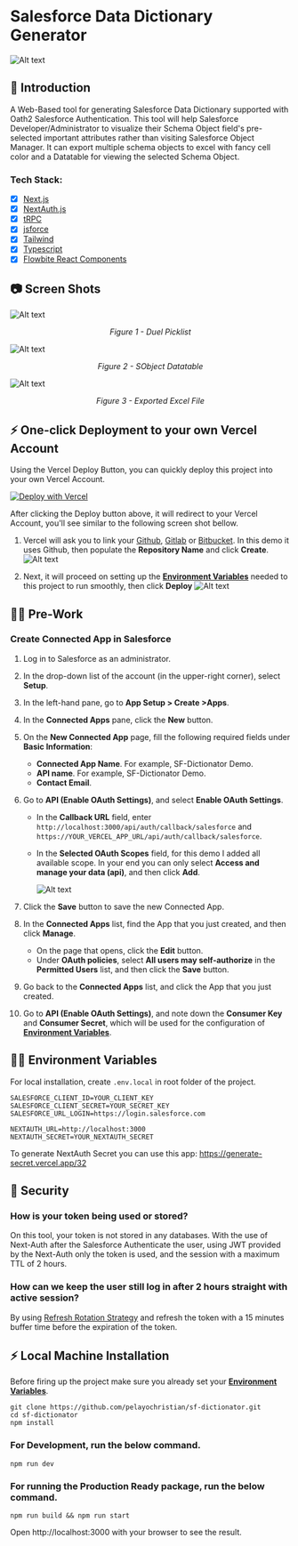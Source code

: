 # Salesforce Data Dictionary Generator

![Alt text](github-images/DICTIONATOR.png?raw=true "Title")

## 👋 Introduction

A Web-Based tool for generating Salesforce Data Dictionary supported with Oath2 Salesforce Authentication. This tool will help Salesforce Developer/Administrator to visualize their Schema Object field's pre-selected important attributes rather than visiting Salesforce Object Manager. It can export multiple schema objects to excel with fancy cell color and a Datatable for viewing the selected Schema Object.

### Tech Stack:

-   [x] [Next.js](https://nextjs.org/)
-   [x] [NextAuth.js](https://next-auth.js.org)
-   [x] [tRPC](https://trpc.io/)
-   [x] [jsforce](https://jsforce.github.io)
-   [x] [Tailwind](https://tailwindcss.com/)
-   [x] [Typescript](https://www.typescriptlang.org/)
-   [x] [Flowbite React Components](https://flowbite-react.com/)

## 📷 Screen Shots

![Alt text](github-images/ss_01.png?raw=true "Title")

<p align="center" style="font-style: italic;">
Figure 1 - Duel Picklist
</p>

![Alt text](github-images/ss_02.png?raw=true "Title")

<p align="center" style="font-style: italic;">
Figure 2 - SObject Datatable
</p>

![Alt text](github-images/ss_03.png?raw=true "Title")

<p align="center" style="font-style: italic;">
Figure 3 - Exported Excel File
</p>

## ⚡️ One-click Deployment to your own Vercel Account

Using the Vercel Deploy Button, you can quickly deploy this project into your own Vercel Account.

[![Deploy with Vercel](https://vercel.com/button)](https://vercel.com/new/clone?repository-url=https%3A%2F%2Fgithub.com%2Fpelayochristian%2Fsf-dictionator&env=SALESFORCE_URL_LOGIN,NEXTAUTH_SECRET,SALESFORCE_CLIENT_SECRET,SALESFORCE_CLIENT_ID&envDescription=Environment%20Variables%20needed%20to%20run%20this%20project.&envLink=https%3A%2F%2Fgithub.com%2Fpelayochristian%2Fsf-dictionator%23environment-variables&project-name=sf-dictionator&repo-name=sf-dictionator)

After clicking the Deploy button above, it will redirect to your Vercel Account, you'll see similar to the following screen shot bellow.

1. Vercel will ask you to link your [Github](https://github.com), [Gitlab](https://about.gitlab.com/) or [Bitbucket](https://bitbucket.org/product). In this demo it uses Github, then populate the **Repository Name** and click **Create**.
   ![Alt text](github-images/vercel_create_repo.png?raw=true "Vercel Create Repo")

2. Next, it will proceed on setting up the **[Environment Variables](https://github.com/pelayochristian/sf-dictionator#environment-variables)** needed to this project to run smoothly, then click **Deploy**
   ![Alt text](github-images/vercel_add_env_var.png?raw=true "Vercel Add Environment Variables")

## 🧑‍🔧 Pre-Work

### Create Connected App in Salesforce

1. Log in to Salesforce as an administrator.
2. In the drop-down list of the account (in the upper-right corner), select **Setup**.
3. In the left-hand pane, go to **App Setup > Create >Apps**.
4. In the **Connected Apps** pane, click the **New** button.
5. On the **New Connected App** page, fill the following required fields under **Basic Information**:
    - **Connected App Name**. For example, SF-Dictionator Demo.
    - **API name**. For example, SF-Dictionator Demo.
    - **Contact Email**.
6. Go to **API (Enable OAuth Settings)**, and select **Enable OAuth Settings**.

    - In the **Callback URL** field, enter `http://localhost:3000/api/auth/callback/salesforce` and `https://YOUR_VERCEL_APP_URL/api/auth/callback/salesforce`.
    - In the **Selected OAuth Scopes** field, for this demo I added all available scope. In your end you can only select **Access and manage your data (api)**, and then click **Add**.

        ![Alt text](github-images/enable_oath_settings_config.png?raw=true "Title")

7. Click the **Save** button to save the new Connected App.
8. In the **Connected Apps** list, find the App that you just created, and then click **Manage**.
    - On the page that opens, click the **Edit** button.
    - Under **OAuth policies**, select **All users may self-authorize** in the **Permitted Users** list, and then click the **Save** button.
9. Go back to the **Connected Apps** list, and click the App that you just created.
10. Go to **API (Enable OAuth Settings)**, and note down the **Consumer Key** and **Consumer Secret**, which will be used for the configuration of **[Environment Variables](https://github.com/pelayochristian/sf-dictionator#environment-variables)**.

## 🧑‍💻 Environment Variables

For local installation, create `.env.local` in root folder of the project.

```env
SALESFORCE_CLIENT_ID=YOUR_CLIENT_KEY
SALESFORCE_CLIENT_SECRET=YOUR_SECRET_KEY
SALESFORCE_URL_LOGIN=https://login.salesforce.com

NEXTAUTH_URL=http://localhost:3000
NEXTAUTH_SECRET=YOUR_NEXTAUTH_SECRET
```

To generate NextAuth Secret you can use this app: https://generate-secret.vercel.app/32

## 🛑 Security

### How is your token being used or stored?

On this tool, your token is not stored in any databases. With the use of Next-Auth after the Salesforce Authenticate the user, using JWT provided by the Next-Auth only the token is used, and the session with a maximum TTL of 2 hours.

### How can we keep the user still log in after 2 hours straight with active session?

By using [Refresh Rotation Strategy](https://next-auth.js.org/tutorials/refresh-token-rotation) and refresh the token with a 15 minutes buffer time before the expiration of the token.

## ⚡️ Local Machine Installation

Before firing up the project make sure you already set your **[Environment Variables](https://github.com/pelayochristian/sf-dictionator#environment-variables)**.

```
git clone https://github.com/pelayochristian/sf-dictionator.git
cd sf-dictionator
npm install
```

### For Development, run the below command.

```
npm run dev
```

### For running the Production Ready package, run the below command.

```
npm run build && npm run start
```

Open http://localhost:3000 with your browser to see the result.
